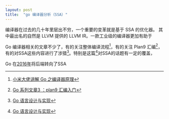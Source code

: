 ```yaml
---
layout: post
title:  "go 编译器分析（SSA）"
---
```


编译器在过去的几十年里层出不穷，一个重要的变革就是基于 SSA 的优化器。
其中最出名的自然是 LLVM 提供的 LLVM IR。一款工业级的编译器更加有助于


Go 编译器相关的文章不少了，有的关注整体编译流程[^2]，有的关注 Plan9 汇编[^3]，
有的对SSA这些内容进行了涉猎[^1]。特别是这篇[^1]对SSA的话题有一定的覆盖，


Go 在[2016年](https://github.com/golang/go/commit/a6fb2aede7c8d47b4d913eb83fa45bbeca76c433)将后端转向了SSA

[^1]: [Go 语言设计与实现](https://draveness.me/golang/docs/part1-prerequisite/ch02-compile/golang-ir-ssa/)

[^2]: [小米大佬讲解 Go 之编译器原理](https://mp.weixin.qq.com/s/M-gDOGY6oFfBRD8B3fU14w)

[^3]: [Go 系列文章3 ：plan9 汇编入门](https://xargin.com/plan9-assembly/)
